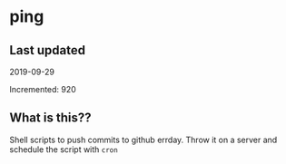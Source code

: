 # ping

## Last updated
2019-09-29

Incremented: 920

## What is this??
Shell scripts to push commits to github errday. Throw it on a server and schedule the script with `cron`
